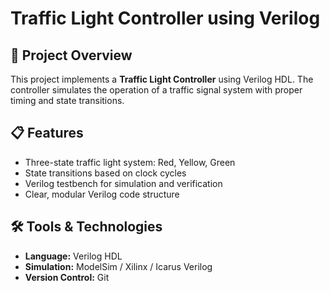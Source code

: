 # Traffic Light Controller using Verilog

## 🚦 Project Overview
This project implements a **Traffic Light Controller** using Verilog HDL. The controller simulates the operation of a traffic signal system with proper timing and state transitions.

## 📋 Features
- Three-state traffic light system: Red, Yellow, Green
- State transitions based on clock cycles
- Verilog testbench for simulation and verification
- Clear, modular Verilog code structure

## 🛠️ Tools & Technologies
- **Language:** Verilog HDL
- **Simulation:** ModelSim / Xilinx / Icarus Verilog
- **Version Control:** Git


